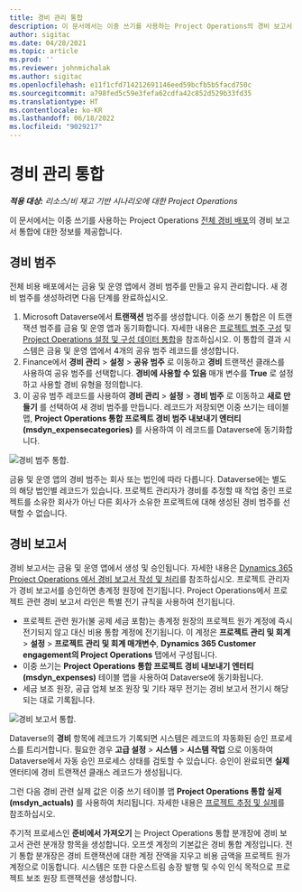 ```yaml
---
title: 경비 관리 통합
description: 이 문서에서는 이중 쓰기를 사용하는 Project Operations의 경비 보고서 통합에 대한 정보를 제공합니다.
author: sigitac
ms.date: 04/28/2021
ms.topic: article
ms.prod: ''
ms.reviewer: johnmichalak
ms.author: sigitac
ms.openlocfilehash: e11f1cfd714212691146eed59bcfb5b5facd750c
ms.sourcegitcommit: a798fed5c59e3fefa62cdfa42c852d529b33fd35
ms.translationtype: HT
ms.contentlocale: ko-KR
ms.lasthandoff: 06/18/2022
ms.locfileid: "9029217"
---
```

# <a name="expense-management-integration"></a>경비 관리 통합

_**적용 대상:** 리소스/비 재고 기반 시나리오에 대한 Project Operations_

이 문서에서는 이중 쓰기를 사용하는 Project Operations [전체 경비 배포](../expense/expense-overview.md)의 경비 보고서 통합에 대한 정보를 제공합니다.

## <a name="expense-categories"></a>경비 범주

전체 비용 배포에서는 금융 및 운영 앱에서 경비 범주를 만들고 유지 관리합니다. 새 경비 범주를 생성하려면 다음 단계를 완료하십시오.

1. Microsoft Dataverse에서 **트랜잭션** 범주를 생성합니다. 이중 쓰기 통합은 이 트랜잭션 범주를 금융 및 운영 앱과 동기화합니다. 자세한 내용은 [프로젝트 범주 구성](/dynamics365/project-operations/project-accounting/configure-project-categories) 및 [Project Operations 설정 및 구성 데이터 통합](resource-dual-write-setup-integration.md)을 참조하십시오. 이 통합의 결과 시스템은 금융 및 운영 앱에서 4개의 공유 범주 레코드를 생성합니다.
2. Finance에서 **경비 관리** > **설정** > **공유 범주** 로 이동하고 **경비** 트랜잭션 클래스를 사용하여 공유 범주를 선택합니다. **경비에 사용할 수 있음** 매개 변수를 **True** 로 설정하고 사용할 경비 유형을 정의합니다.
3. 이 공유 범주 레코드를 사용하여 **경비 관리** > **설정** > **경비 범주** 로 이동하고 **새로 만들기** 를 선택하여 새 경비 범주를 만듭니다. 레코드가 저장되면 이중 쓰기는 테이블 맵, **Project Operations 통합 프로젝트 경비 범주 내보내기 엔터티(msdyn\_expensecategories)** 를 사용하여 이 레코드를 Dataverse에 동기화합니다.

  ![경비 범주 통합.](./media/DW6ExpenseCategories.png)

금융 및 운영 앱의 경비 범주는 회사 또는 법인에 따라 다릅니다. Dataverse에는 별도의 해당 법인별 레코드가 있습니다. 프로젝트 관리자가 경비를 추정할 때 작업 중인 프로젝트를 소유한 회사가 아닌 다른 회사가 소유한 프로젝트에 대해 생성된 경비 범주를 선택할 수 없습니다. 

## <a name="expense-reports"></a>경비 보고서

경비 보고서는 금융 및 운영 앱에서 생성 및 승인됩니다. 자세한 내용은 [Dynamics 365 Project Operations 에서 경비 보고서 작성 및 처리](/learn/modules/create-process-expense-reports/)를 참조하십시오. 프로젝트 관리자가 경비 보고서를 승인하면 총계정 원장에 전기됩니다. Project Operations에서 프로젝트 관련 경비 보고서 라인은 특별 전기 규칙을 사용하여 전기됩니다.

  - 프로젝트 관련 원가(불 공제 세금 포함)는 총계정 원장의 프로젝트 원가 계정에 즉시 전기되지 않고 대신 비용 통합 계정에 전기됩니다. 이 계정은 **프로젝트 관리 및 회계** > **설정** > **프로젝트 관리 및 회계 매개변수**, **Dynamics 365 Customer engagement의 Project Operations** 탭에서 구성됩니다.
  - 이중 쓰기는 **Project Operations 통합 프로젝트 경비 내보내기 엔터티(msdyn\_expenses)** 테이블 맵을 사용하여 Dataverse에 동기화됩니다.
  - 세금 보조 원장, 공급 업체 보조 원장 및 기타 재무 전기는 경비 보고서 전기시 해당되는 대로 기록됩니다.

  ![경비 보고서 통합.](./media/DW6ExpenseReports.png)

Dataverse의 **경비** 항목에 레코드가 기록되면 시스템은 레코드의 자동화된 승인 프로세스를 트리거합니다. 필요한 경우 **고급 설정** > **시스템** > **시스템 작업** 으로 이동하여 Dataverse에서 자동 승인 프로세스 상태를 검토할 수 있습니다. 승인이 완료되면 **실제** 엔터티에 경비 트랜잭션 클래스 레코드가 생성됩니다.

그런 다음 경비 관련 실제 값은 이중 쓰기 테이블 맵 **Project Operations 통합 실제(msdyn\_actuals)** 를 사용하여 처리됩니다. 자세한 내용은 [프로젝트 추정 및 실제](resource-dual-write-estimates-actuals.md)를 참조하십시오.

주기적 프로세스인 **준비에서 가져오기** 는 Project Operations 통합 분개장에 경비 보고서 관련 분개장 항목을 생성합니다. 오프셋 계정의 기본값은 경비 통합 계정입니다. 전기 통합 분개장은 경비 트랜잭션에 대한 계정 잔액을 지우고 비용 금액을 프로젝트 원가 계정으로 이동합니다. 시스템은 또한 다운스트림 송장 발행 및 수익 인식 목적으로 프로젝트 보조 원장 트랜잭션을 생성합니다.
